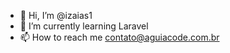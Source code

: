 - 👋 Hi, I’m @izaias1
- 🌱 I’m currently learning Laravel
- 📫 How to reach me contato@aguiacode.com.br

<!---
izaias1/izaias1 is a ✨ special ✨ repository because its `README.md` (this file) appears on your GitHub profile.
You can click the Preview link to take a look at your changes.
--->

